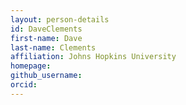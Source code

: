 ```yaml
---
layout: person-details
id: DaveClements
first-name: Dave
last-name: Clements
affiliation: Johns Hopkins University
homepage:
github_username: 
orcid:
---
```

